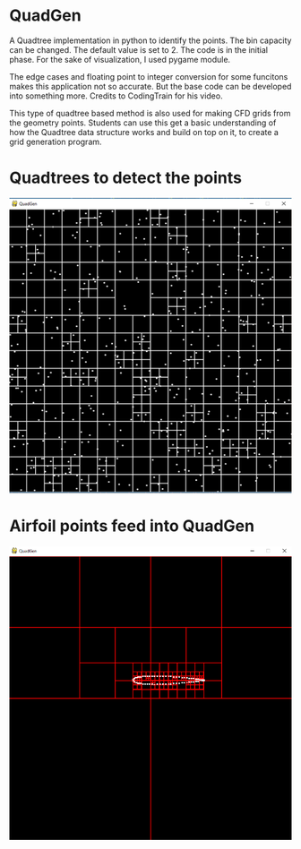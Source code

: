 # QuadGen
A Quadtree implementation in python to identify the points. The bin capacity can be changed. The default value is set to 2. The code is in the initial phase. For the sake of visualization, I used pygame module. 

The edge cases and floating point to integer conversion for some funcitons makes this application not so accurate. But the base code can be developed into something more. Credits to CodingTrain for his video.

This type of quadtree based method is also used for making CFD grids from the geometry points. Students can use this get a basic understanding of how the Quadtree data structure works and build on top on it, to create a grid generation program.

# Quadtrees to detect the points

![](quadgen.PNG)

# Airfoil points feed into QuadGen

![](airfoil_quadgen.PNG)
